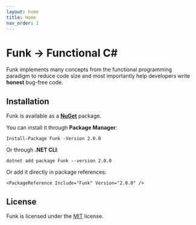 ```yaml
---
layout: home
title: Home
nav_order: 1
---
```


# Funk -> Functional C#

Funk implements many concepts from the functional programming paradigm to reduce code size and most importantly help developers write **honest** bug-free code.

## Installation

Funk is available as a [**NuGet**](https://www.nuget.org/packages/Funk) package.

You can install it through **Package Manager**:

`Install-Package Funk -Version 2.0.0`

Or through **.NET CLI**:

`dotnet add package Funk --version 2.0.0`

Or add it directly in package references:

`<PackageReference Include="Funk" Version="2.0.0" />`

## License

Funk is licensed under the [MIT](/Funk/license) license.